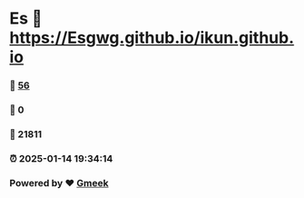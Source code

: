 # Es :link: https://Esgwg.github.io/ikun.github.io 
### :page_facing_up: [56](https://Esgwg.github.io/ikun.github.io/tag.html) 
### :speech_balloon: 0 
### :hibiscus: 21811 
### :alarm_clock: 2025-01-14 19:34:14 
### Powered by :heart: [Gmeek](https://github.com/Meekdai/Gmeek)
